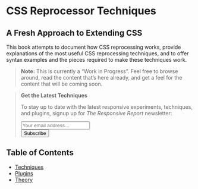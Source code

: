 # CSS Reprocessor Techniques

## A Fresh Approach to Extending CSS

This book attempts to document how CSS reprocessing works, provide explanations of the most useful CSS reprocessing techniques, and to offer syntax examples and the pieces required to make these techniques work.

> **Note:** This is currently a “Work in Progress”. Feel free to browse around, read the content that’s here already, and get a feel for the content that will be coming soon.

<blockquote class="level-2 newsletter">
  <strong>Get the Latest Techniques</strong>
  <p>To stay up to date with the latest responsive experiments, techniques, and plugins, signup up for <em>The Responsive Report</em> newsletter:</p>
  <div id="mc_embed_signup">
  <form action="https://tomhodgins.us10.list-manage.com/subscribe/post?u=df899bcfda656bdcc8fb07c20&amp;id=b403c8835c" method="post" id="mc-embedded-subscribe-form" name="mc-embedded-subscribe-form" class="validate" target="_blank" novalidate>
  <div id="mc_embed_signup_scroll">
  <div class="mc-field-group">
  <input type="email" value="" name="EMAIL" class="required email" id="mce-EMAIL" placeholder="Your email address…">
  </div>
  <div id="mce-responses" class="clear">
  <div class="response" id="mce-error-response" style="display:none"></div>
  <div class="response" id="mce-success-response" style="display:none"></div>
  </div>
  <div style="position: absolute; left: -5000px;" aria-hidden="true"><input type="text" name="b_df899bcfda656bdcc8fb07c20_b403c8835c" tabindex="-1" value=""></div>
  <div class="clear submit"><input type="submit" value="Subscribe" name="subscribe" id="mc-embedded-subscribe" class="button"></div>
  </div>
  </form>
  </div>
</blockquote>

## Table of Contents

- [Techniques](techniques/)
- [Plugins](plugins/)
- [Theory](theory/)